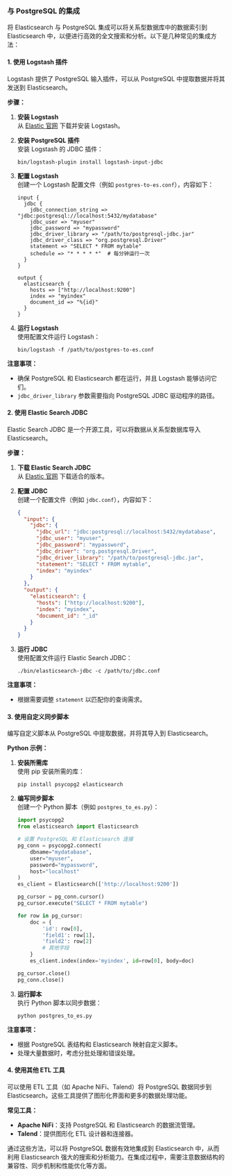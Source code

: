 ### 与 PostgreSQL 的集成

将 Elasticsearch 与 PostgreSQL 集成可以将关系型数据库中的数据索引到 Elasticsearch 中，以便进行高效的全文搜索和分析。以下是几种常见的集成方法：

#### 1. 使用 Logstash 插件

Logstash 提供了 PostgreSQL 输入插件，可以从 PostgreSQL 中提取数据并将其发送到 Elasticsearch。

**步骤：**

1. **安装 Logstash**  
   从 [Elastic 官网](https://www.elastic.co/downloads/logstash) 下载并安装 Logstash。

2. **安装 PostgreSQL 插件**  
   安装 Logstash 的 JDBC 插件：
   ```shell
   bin/logstash-plugin install logstash-input-jdbc
   ```

3. **配置 Logstash**  
   创建一个 Logstash 配置文件（例如 `postgres-to-es.conf`），内容如下：
   ```plaintext
   input {
     jdbc {
       jdbc_connection_string => "jdbc:postgresql://localhost:5432/mydatabase"
       jdbc_user => "myuser"
       jdbc_password => "mypassword"
       jdbc_driver_library => "/path/to/postgresql-jdbc.jar"
       jdbc_driver_class => "org.postgresql.Driver"
       statement => "SELECT * FROM mytable"
       schedule => "* * * * *"  # 每分钟运行一次
     }
   }

   output {
     elasticsearch {
       hosts => ["http://localhost:9200"]
       index => "myindex"
       document_id => "%{id}"
     }
   }
   ```

4. **运行 Logstash**  
   使用配置文件运行 Logstash：
   ```shell
   bin/logstash -f /path/to/postgres-to-es.conf
   ```

**注意事项：**

- 确保 PostgreSQL 和 Elasticsearch 都在运行，并且 Logstash 能够访问它们。
- `jdbc_driver_library` 参数需要指向 PostgreSQL JDBC 驱动程序的路径。

#### 2. 使用 Elastic Search JDBC

Elastic Search JDBC 是一个开源工具，可以将数据从关系型数据库导入 Elasticsearch。

**步骤：**

1. **下载 Elastic Search JDBC**  
   从 [Elastic 官网](https://www.elastic.co/downloads/past-releases) 下载适合的版本。

2. **配置 JDBC**  
   创建一个配置文件（例如 `jdbc.conf`），内容如下：
   ```json
   {
     "input": {
       "jdbc": {
         "jdbc_url": "jdbc:postgresql://localhost:5432/mydatabase",
         "jdbc_user": "myuser",
         "jdbc_password": "mypassword",
         "jdbc_driver": "org.postgresql.Driver",
         "jdbc_driver_library": "/path/to/postgresql-jdbc.jar",
         "statement": "SELECT * FROM mytable",
         "index": "myindex"
       }
     },
     "output": {
       "elasticsearch": {
         "hosts": ["http://localhost:9200"],
         "index": "myindex",
         "document_id": "_id"
       }
     }
   }
   ```

3. **运行 JDBC**  
   使用配置文件运行 Elastic Search JDBC：
   ```shell
   ./bin/elasticsearch-jdbc -c /path/to/jdbc.conf
   ```

**注意事项：**

- 根据需要调整 `statement` 以匹配你的查询需求。

#### 3. 使用自定义同步脚本

编写自定义脚本从 PostgreSQL 中提取数据，并将其导入到 Elasticsearch。

**Python 示例：**

1. **安装所需库**  
   使用 pip 安装所需的库：
   ```shell
   pip install psycopg2 elasticsearch
   ```

2. **编写同步脚本**  
   创建一个 Python 脚本（例如 `postgres_to_es.py`）：
   ```python
   import psycopg2
   from elasticsearch import Elasticsearch

   # 设置 PostgreSQL 和 Elasticsearch 连接
   pg_conn = psycopg2.connect(
       dbname="mydatabase",
       user="myuser",
       password="mypassword",
       host="localhost"
   )
   es_client = Elasticsearch(['http://localhost:9200'])

   pg_cursor = pg_conn.cursor()
   pg_cursor.execute("SELECT * FROM mytable")

   for row in pg_cursor:
       doc = {
           'id': row[0],
           'field1': row[1],
           'field2': row[2]
           # 其他字段
       }
       es_client.index(index='myindex', id=row[0], body=doc)

   pg_cursor.close()
   pg_conn.close()
   ```

3. **运行脚本**  
   执行 Python 脚本以同步数据：
   ```shell
   python postgres_to_es.py
   ```

**注意事项：**

- 根据 PostgreSQL 表结构和 Elasticsearch 映射自定义脚本。
- 处理大量数据时，考虑分批处理和错误处理。

#### 4. 使用其他 ETL 工具

可以使用 ETL 工具（如 Apache NiFi、Talend）将 PostgreSQL 数据同步到 Elasticsearch。这些工具提供了图形化界面和更多的数据处理功能。

**常见工具：**

- **Apache NiFi**：支持 PostgreSQL 和 Elasticsearch 的数据流管理。
- **Talend**：提供图形化 ETL 设计器和连接器。

通过这些方法，可以将 PostgreSQL 数据有效地集成到 Elasticsearch 中，从而利用 Elasticsearch 强大的搜索和分析能力。在集成过程中，需要注意数据结构的兼容性、同步机制和性能优化等方面。